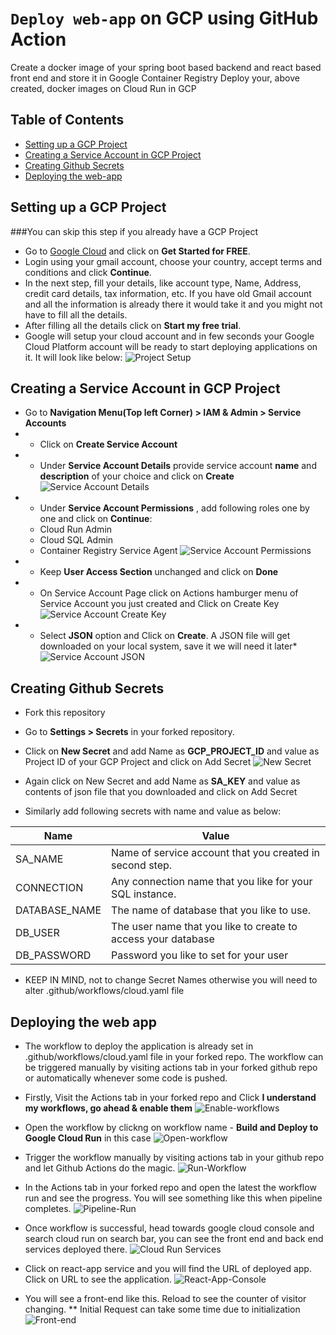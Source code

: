 # `Deploy web-app` on GCP using GitHub Action

Create a docker image of your spring boot based backend and react based front end and store it in Google Container Registry
Deploy your, above created, docker images on Cloud Run in GCP

## Table of Contents

* [Setting up a GCP Project](#Setting-up-a-GCP-Project)
* [Creating a Service Account in GCP Project](#Create-Service-Account)
* [Creating Github Secrets](#Creating-github-secrets)
* [Deploying the web-app](#Deploying-the-web-app)


## Setting up a GCP Project

###You can skip this step if you already have a GCP Project

*  Go to [Google Cloud](https://cloud.google.com/) and click on **Get Started for FREE**.
*  Login using your gmail account, choose your country, accept terms and conditions and click **Continue**.
*  In the next step, fill your details, like account type, Name, Address, credit card details, tax information, etc. If you have old Gmail account and all the information is already there it would take it and you might not have to fill all the details.
*  After filling all the details click on **Start my free trial**.
*  Google will setup your cloud account and in few seconds your Google Cloud Platform account will be ready to start deploying applications on it. It will look like below:
![Project Setup](/assets/gcp-project-setup-modified.jpg)

## Creating a Service Account in GCP Project

* Go to **Navigation Menu(Top left Corner) > IAM & Admin > Service Accounts**
*  - Click on **Create Service Account**
*  - Under **Service Account Details** provide service account **name** and **description** of your choice and click on **Create**
  ![Service Account Details](/assets/service-account-details-modified.jpg)
*  - Under **Service Account Permissions** , add following roles one by one and click on **Continue**:
	* Cloud Run Admin
	* Cloud SQL Admin
	* Container Registry Service Agent
  ![Service Account Permissions](/assets/service-account-permissions-modified.jpg)
*  - Keep **User Access Section** unchanged and click on **Done**
*  - On Service Account Page click on Actions hamburger menu of Service Account you just created and Click on Create Key
  ![Service Account Create Key](/assets/service-account-create-key-modified.jpg)
*  - Select **JSON** option and Click on **Create**. A JSON file will get downloaded on your local system, save it we will need it later*
  ![Service Account JSON](/assets/service-account-json-modified.jpg)

## Creating Github Secrets
* Fork this repository
* Go to **Settings > Secrets** in your forked repository.
* Click on **New Secret** and add Name as **GCP_PROJECT_ID** and value as Project ID of your GCP Project and click on Add Secret
  ![New Secret](/assets/secret-project.JPG)

* Again click on New Secret and add Name as **SA_KEY** and value as contents of json file that you downloaded and click on Add Secret
* Similarly add following secrets with name and value as below:

| Name          | Value        | 
| ------------- | -----------  |
| SA_NAME       | Name of service account that you created in second step. |
| CONNECTION    | Any connection name that you like for your SQL instance. |
| DATABASE_NAME | The name of database that you like to use. | 
| DB_USER       | The user name that you like to create to access your database |
| DB_PASSWORD   | Password you like to set for your user | 
  
* KEEP IN MIND, not to change Secret Names otherwise you will need to alter .github/workflows/cloud.yaml file

## Deploying the web app
* The workflow to deploy the application is already set in .github/workflows/cloud.yaml file in your forked repo. The workflow can be triggered manually by visiting actions tab in your forked github repo or automatically whenever some code is pushed.
* Firstly, Visit the Actions tab in your forked repo and Click **I understand my workflows, go ahead & enable them**
   ![Enable-workflows](/assets/understand-workflows.JPG)

* Open the workflow by clickng on workflow name - **Build and Deploy to Google Cloud Run** in this case
   ![Open-workflow](/assets/open-workflow.JPG)
   
* Trigger the workflow manually by visiting actions tab in your github repo and let Github Actions do the magic.
  ![Run-Workflow](/assets/run-workflow.JPG)
  
* In the Actions tab in your forked repo and open the latest the workflow run and see the progress. You will see something like this when pipeline completes.
  ![Pipeline-Run](/assets/pipeline-run.JPG)
  
* Once workflow is successful, head towards google cloud console and search cloud run on search bar, you can see the front end and back end services deployed there.
 ![Cloud Run Services](/assets/cloud-run-services.JPG)
 
* Click on react-app service and you will find the URL of deployed app. Click on URL to see the application. 
 ![React-App-Console](/assets/react-app-console.JPG)
 
* You will see a front-end like this. Reload to see the counter of visitor changing. 
   ** Initial Request can take some time due to initialization
   ![Front-end](/assets/front-end.JPG)

